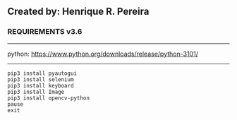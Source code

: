 ## Created by: Henrique R. Pereira

### REQUIREMENTS v3.6
<hr>

python: https://www.python.org/downloads/release/python-3101/

<hr>

```
pip3 install pyautogui
pip3 install selenium
pip3 install keyboard
pip3 install Image
pip3 install opencv-python
pause
exit
```


